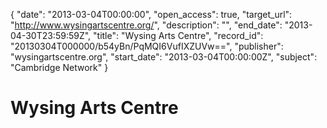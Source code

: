 {
  "date": "2013-03-04T00:00:00", 
  "open_access": true, 
  "target_url": "http://www.wysingartscentre.org/", 
  "description": "", 
  "end_date": "2013-04-30T23:59:59Z", 
  "title": "Wysing Arts Centre", 
  "record_id": "20130304T000000/b54yBn/PqMQI6VufIXZUVw==", 
  "publisher": "wysingartscentre.org", 
  "start_date": "2013-03-04T00:00:00Z", 
  "subject": "Cambridge Network"
}

# Wysing Arts Centre

